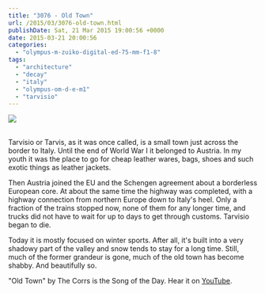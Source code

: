 ```yaml
---
title: "3076 - Old Town"
url: /2015/03/3076-old-town.html
publishDate: Sat, 21 Mar 2015 19:00:56 +0000
date: 2015-03-21 20:00:56
categories: 
  - "olympus-m-zuiko-digital-ed-75-mm-f1-8"
tags: 
  - "architecture"
  - "decay"
  - "italy"
  - "olympus-om-d-e-m1"
  - "tarvisio"
---
```

<div class="container">
<div class="center"><a target="_blank" href="https://d25zfm9zpd7gm5.cloudfront.net/1200x1200/2015/20150314_142828_lr.jpg"><img src="https://d25zfm9zpd7gm5.cloudfront.net/0600x0600/2015/20150314_142828_lr.jpg" /></a></div>
</div>
<br />

Tarvisio or Tarvis, as it was once called, is a small town just across the border to Italy. Until the end of World War I it belonged to Austria. In my youth it was the place to go for cheap leather wares, bags, shoes and such exotic things as leather jackets. 

Then Austria joined the EU and the Schengen agreement about a borderless European core. At about the same time the highway was completed, with a highway connection from northern Europe down to Italy's heel. Only a fraction of the trains stopped now, none of them for any longer time, and trucks did not have to wait for up to days to get through customs. Tarvisio began to die.

Today it is mostly focused on winter sports. After all, it's built into a very shadowy part of the valley and snow tends to stay for a long time. Still, much of the former grandeur is gone, much of the old town has become shabby. And beautifully so.

"Old Town" by The Corrs is the Song of the Day. Hear it on <a href="https://www.youtube.com/watch?v=r0Y3MN9hIWA" target="_blank">YouTube</a>.
